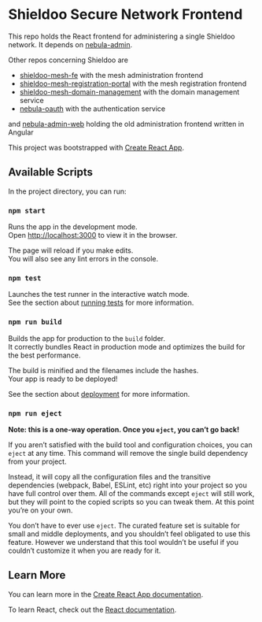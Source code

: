 # Shieldoo Secure Network Frontend

This repo holds the React frontend for administering a single Shieldoo network. It depends on [nebula-admin](https://github.com/cloudfieldcz/nebula-admin/).

Other repos concerning Shieldoo are

- [shieldoo-mesh-fe](https://github.com/cloudfieldcz/shieldoo-mesh-fe/) with the mesh administration frontend
- [shieldoo-mesh-registration-portal](https://github.com/cloudfieldcz/shieldoo-mesh-registration-portal) with the mesh registration frontend
- [shieldoo-mesh-domain-management](https://github.com/cloudfieldcz/shieldoo-mesh-domain-management) with the domain management service
- [nebula-oauth](https://github.com/cloudfieldcz/nebula-oauth/) with the authentication service

and [nebula-admin-web](https://github.com/cloudfieldcz/nebula-admin-web/) holding the old administration frontend written in Angular

This project was bootstrapped with [Create React App](https://github.com/facebook/create-react-app).

## Available Scripts

In the project directory, you can run:

### `npm start`

Runs the app in the development mode.\
Open [http://localhost:3000](http://localhost:3000) to view it in the browser.

The page will reload if you make edits.\
You will also see any lint errors in the console.

### `npm test`

Launches the test runner in the interactive watch mode.\
See the section about [running tests](https://facebook.github.io/create-react-app/docs/running-tests) for more information.

### `npm run build`

Builds the app for production to the `build` folder.\
It correctly bundles React in production mode and optimizes the build for the best performance.

The build is minified and the filenames include the hashes.\
Your app is ready to be deployed!

See the section about [deployment](https://facebook.github.io/create-react-app/docs/deployment) for more information.

### `npm run eject`

**Note: this is a one-way operation. Once you `eject`, you can’t go back!**

If you aren’t satisfied with the build tool and configuration choices, you can `eject` at any time. This command will remove the single build dependency from your project.

Instead, it will copy all the configuration files and the transitive dependencies (webpack, Babel, ESLint, etc) right into your project so you have full control over them. All of the commands except `eject` will still work, but they will point to the copied scripts so you can tweak them. At this point you’re on your own.

You don’t have to ever use `eject`. The curated feature set is suitable for small and middle deployments, and you shouldn’t feel obligated to use this feature. However we understand that this tool wouldn’t be useful if you couldn’t customize it when you are ready for it.

## Learn More

You can learn more in the [Create React App documentation](https://facebook.github.io/create-react-app/docs/getting-started).

To learn React, check out the [React documentation](https://reactjs.org/).
